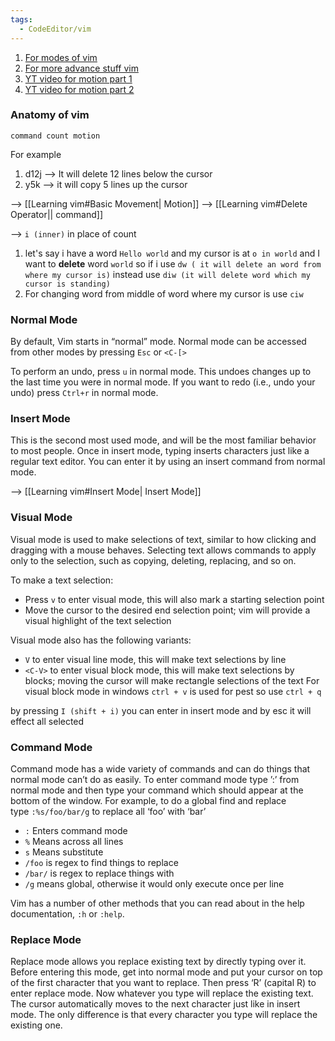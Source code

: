 ```yaml
---
tags:
  - CodeEditor/vim
---
```


1. [For modes of vim](https://www.freecodecamp.org/news/vim-editor-modes-explained/)
2. [For more advance stuff vim](https://learnvim.irian.to/basics/moving_in_file)
3. [YT video for motion part 1](https://www.youtube.com/watch?v=lWTzqPfy1gE)
4. [YT video for motion part 2](https://www.youtube.com/watch?v=nBjEzQlJLHE)

### **Anatomy of vim**
	command count motion

For example
1. d12j --> It will delete 12 lines below the cursor
2. y5k --> it will copy 5 lines up the cursor

--> [[Learning vim#Basic Movement| Motion]]
--> [[Learning vim#Delete Operator|| command]]

--> `i (inner)`  in place of count

1. let's say i have a word `Hello world` and my cursor is at `o in world` and I want to **delete** word `world` so if i use `dw ( it will delete an word from where my cursor is)` instead use `diw (it will delete word which my cursor is standing)`
2. For changing word from middle of word where my cursor is use `ciw`

### **Normal Mode**

By default, Vim starts in “normal” mode. Normal mode can be accessed from other modes by pressing `Esc` or `<C-[>`

To perform an undo, press `u` in normal mode. This undoes changes up to the last time you were in normal mode. If you want to redo (i.e., undo your undo) press `Ctrl+r` in normal mode.


### **Insert Mode**

This is the second most used mode, and will be the most familiar behavior to most people. Once in insert mode, typing inserts characters just like a regular text editor. You can enter it by using an insert command from normal mode.

--> [[Learning vim#Insert Mode| Insert Mode]]



### **Visual Mode**

Visual mode is used to make selections of text, similar to how clicking and dragging with a mouse behaves. Selecting text allows commands to apply only to the selection, such as copying, deleting, replacing, and so on.

To make a text selection:

- Press `v` to enter visual mode, this will also mark a starting selection point
- Move the cursor to the desired end selection point; vim will provide a visual highlight of the text selection

Visual mode also has the following variants:

- `V` to enter visual line mode, this will make text selections by line
- `<C-V>` to enter visual block mode, this will make text selections by blocks; moving the cursor will make rectangle selections of the text
		For visual block mode in windows ` ctrl + v ` is used for pest so use ` ctrl + q `

by pressing `I (shift + i)` you can enter in insert mode and by esc it will effect all selected

### **Command Mode**

Command mode has a wide variety of commands and can do things that normal mode can’t do as easily. To enter command mode type ’:’ from normal mode and then type your command which should appear at the bottom of the window. For example, to do a global find and replace type `:%s/foo/bar/g` to replace all ‘foo’ with ‘bar’

- `:` Enters command mode
- `%` Means across all lines
- `s` Means substitute
- `/foo` is regex to find things to replace
- `/bar/` is regex to replace things with
- `/g` means global, otherwise it would only execute once per line

Vim has a number of other methods that you can read about in the help documentation, `:h` or `:help`.


### **Replace Mode**

Replace mode allows you replace existing text by directly typing over it. Before entering this mode, get into normal mode and put your cursor on top of the first character that you want to replace. Then press ‘R’ (capital R) to enter replace mode. Now whatever you type will replace the existing text. The cursor automatically moves to the next character just like in insert mode. The only difference is that every character you type will replace the existing one.